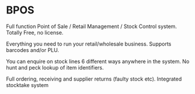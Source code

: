 BPOS
====

Full function Point of Sale / Retail Management / Stock Control system. Totally Free, no license. 

Everything you need to run your retail/wholesale business. Supports barcodes and/or PLU. 

You can enquire on stock lines 6 different ways anywhere in the system. No hunt and peck lookup
of item identifiers.

Full ordering, receiving and supplier returns (faulty stock etc). Integrated stocktake system 
